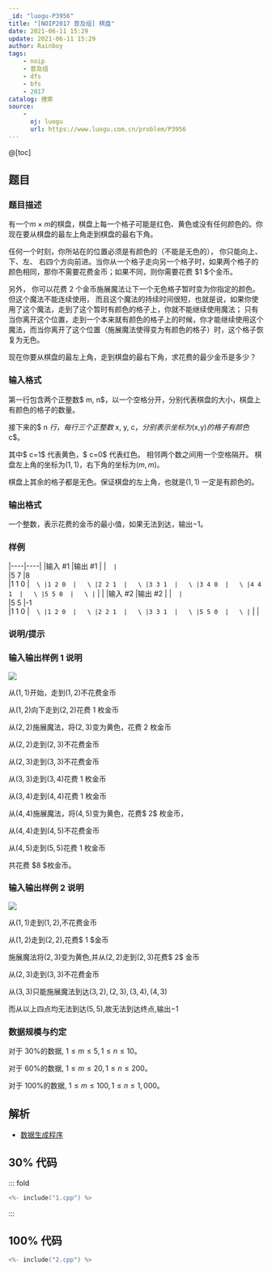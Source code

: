 ```yaml
---
_id: "luogu-P3956"
title: "[NOIP2017 普及组] 棋盘"
date: 2021-06-11 15:29
update: 2021-06-11 15:29
author: Rainboy
tags:
    - noip
    - 普及组
    - dfs
    - bfs
    - 2017
catalog: 搜索
source: 
    - 
      oj: luogu
      url: https://www.luogu.com.cn/problem/P3956
---
```


@[toc]

## 题目



### 题目描述

有一个$m \times m$的棋盘，棋盘上每一个格子可能是红色、黄色或没有任何颜色的。你现在要从棋盘的最左上角走到棋盘的最右下角。

任何一个时刻，你所站在的位置必须是有颜色的（不能是无色的）， 你只能向上、 下、左、 右四个方向前进。当你从一个格子走向另一个格子时，如果两个格子的颜色相同，那你不需要花费金币；如果不同，则你需要花费 $1 $个金币。

另外， 你可以花费 $2$ 个金币施展魔法让下一个无色格子暂时变为你指定的颜色。但这个魔法不能连续使用， 而且这个魔法的持续时间很短，也就是说，如果你使用了这个魔法，走到了这个暂时有颜色的格子上，你就不能继续使用魔法； 只有当你离开这个位置，走到一个本来就有颜色的格子上的时候，你才能继续使用这个魔法，而当你离开了这个位置（施展魔法使得变为有颜色的格子）时，这个格子恢复为无色。

现在你要从棋盘的最左上角，走到棋盘的最右下角，求花费的最少金币是多少？




### 输入格式
第一行包含两个正整数$ m, n$，以一个空格分开，分别代表棋盘的大小，棋盘上有颜色的格子的数量。

接下来的$ n $行，每行三个正整数$ x, y, c$， 分别表示坐标为$(x,y)$的格子有颜色$ c$。

其中$ c=1$ 代表黄色，$ c=0$ 代表红色。 相邻两个数之间用一个空格隔开。 棋盘左上角的坐标为$(1, 1)$，右下角的坐标为$( m, m)$。

棋盘上其余的格子都是无色。保证棋盘的左上角，也就是$(1, 1)$ 一定是有颜色的。




### 输出格式

一个整数，表示花费的金币的最小值，如果无法到达，输出$-1$。




### 样例

|----|----|
|输入 #1  |输出 #1  |
|```  |```  \
|5 7  |8  \
|1 1 0  |```  \
|1 2 0  |   \
|2 2 1  |   \
|3 3 1  |   \
|3 4 0  |   \
|4 4 1  |   \
|5 5 0  |   \
|```  |   |
|输入 #2  |输出 #2  |
|```  |```  \
|5 5  |-1  \
|1 1 0  |```  \
|1 2 0  |   \
|2 2 1  |   \
|3 3 1  |   \
|5 5 0  |   \
|```  |   |



### 说明/提示
### 输入输出样例 1 说明

 ![](https://cdn.luogu.com.cn/upload/pic/10841.png) 

从$(1,1)$开始，走到$(1,2)$不花费金币

从$(1,2)$向下走到$(2,2)$花费 $1$ 枚金币

从$(2,2)$施展魔法，将$(2,3)$变为黄色，花费 $2$ 枚金币

从$(2,2)$走到$(2,3)$不花费金币

从$(2,3)$走到$(3,3)$不花费金币

从$(3,3)$走到$(3,4)$花费 $1$ 枚金币

从$(3,4)$走到$(4,4)$花费 $1$ 枚金币

从$(4,4)$施展魔法，将$(4,5)$变为黄色，花费$ 2$ 枚金币，

从$(4,4)$走到$(4,5)$不花费金币

从$(4,5)$走到$(5,5)$花费 $1$ 枚金币

共花费 $8 $枚金币。

### 输入输出样例 2 说明

 ![](https://cdn.luogu.com.cn/upload/pic/10842.png) 

从$( 1, 1)$走到$( 1, 2)$,不花费金币

从$( 1, 2)$走到$( 2, 2)$,花费$ 1 $金币

施展魔法将$( 2, 3)$变为黄色,并从$( 2, 2)$走到$( 2, 3)$花费$ 2$ 金币

从$( 2, 3)$走到$( 3, 3)$不花费金币

从$( 3, 3)$只能施展魔法到达$( 3, 2),( 2, 3),( 3, 4),( 4, 3)$

而从以上四点均无法到达$( 5, 5)$,故无法到达终点,输出$-1$

### 数据规模与约定

对于 $30\%$的数据, $1 ≤ m ≤ 5, 1 ≤ n ≤ 10$。

对于 $60\%$的数据, $1 ≤ m ≤ 20, 1 ≤ n ≤ 200$。

对于 $100\%$的数据, $1 ≤ m ≤ 100, 1 ≤ n ≤ 1,000$。



## 解析

 - [数据生成程序](./data.cpp)

## 30% 代码

::: fold
```c
<%- include("1.cpp") %>
```
:::

## 100% 代码

```c
<%- include("2.cpp") %>
```
